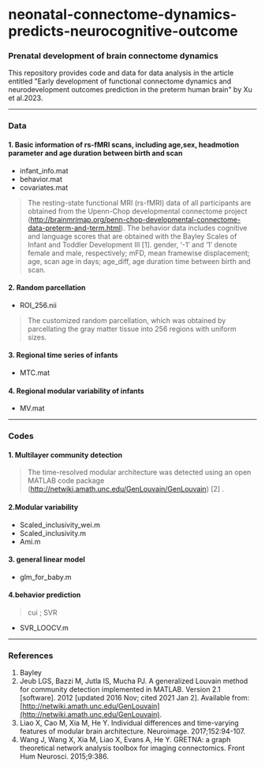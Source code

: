 # neonatal-connectome-dynamics-predicts-neurocognitive-outcome
### Prenatal development of brain connectome dynamics

This repository provides code and data for data analysis in the article entitled "Early development of functional connectome dynamics and neurodevelopment outcomes prediction in the preterm human brain" by Xu et al.2023.

___
### Data

#### 1. Basic information of rs-fMRI scans, including age,sex, headmotion parameter and age duration between birth and scan
- infant_info.mat 
- behavior.mat
- covariates.mat
> The resting-state functional MRI (rs-fMRI) data of all participants are obtained from the Upenn-Chop developmental connectome project (http://brainmrimap.org/penn-chop-developmental-connectome-data-preterm-and-term.html). The behavior data includes cognitive and language scores that are obtained with the Bayley Scales of Infant and Toddler Development Ⅲ [1].
>gender, ‘-1’ and ‘1’ denote female and male, respectively; mFD, mean framewise displacement; age, scan age in days; age_diff, age duration time between birth and scan.  
> 

#### 2.  Random parcellation
- ROI_256.nii
> The customized random parcellation, which was obtained by parcellating the gray matter tissue into 256 regions with uniform sizes.

#### 3.  Regional time series of infants
- MTC.mat
#### 4.  Regional modular variability of infants
- MV.mat
___
### Codes
#### 1. Multilayer community detection
> The time-resolved modular architecture was detected using an open MATLAB code package (http://netwiki.amath.unc.edu/GenLouvain/GenLouvain) [2] .
#### 2.Modular variability 
-   Scaled_inclusivity_wei.m
-   Scaled_inclusivity.m
-   Ami.m
#### 3. general linear model 
- glm_for_baby.m
#### 4.behavior prediction 
> cui ; SVR
- SVR_LOOCV.m 
___
### References
1. Bayley 
2.  Jeub LGS, Bazzi M, Jutla IS, Mucha PJ. A generalized Louvain method for community detection implemented in MATLAB. Version 2.1 [software]. 2012 [updated 2016 Nov; cited 2021 Jan 2]. Available from:  [http://netwiki.amath.unc.edu/GenLouvain](http://netwiki.amath.unc.edu/GenLouvain).
3.  Liao X, Cao M, Xia M, He Y. Individual differences and time-varying features of modular brain architecture. Neuroimage. 2017;152:94-107.
4.  Wang J, Wang X, Xia M, Liao X, Evans A, He Y. GRETNA: a graph theoretical network analysis toolbox for imaging connectomics. Front Hum Neurosci. 2015;9:386.
